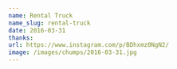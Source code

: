 ```yaml
---
name: Rental Truck
name_slug: rental-truck
date: 2016-03-31
thanks: 
url: https://www.instagram.com/p/BDhxmz0NgN2/
image: /images/chumps/2016-03-31.jpg
---
```

